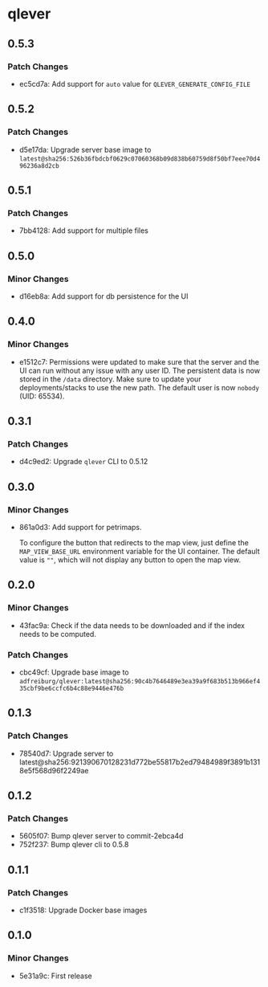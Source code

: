 # qlever

## 0.5.3

### Patch Changes

- ec5cd7a: Add support for `auto` value for `QLEVER_GENERATE_CONFIG_FILE`

## 0.5.2

### Patch Changes

- d5e17da: Upgrade server base image to `latest@sha256:526b36fbdcbf0629c07060368b09d838b60759d8f50bf7eee70d496236a8d2cb`

## 0.5.1

### Patch Changes

- 7bb4128: Add support for multiple files

## 0.5.0

### Minor Changes

- d16eb8a: Add support for db persistence for the UI

## 0.4.0

### Minor Changes

- e1512c7: Permissions were updated to make sure that the server and the UI can run without any issue with any user ID.
  The persistent data is now stored in the `/data` directory.
  Make sure to update your deployments/stacks to use the new path.
  The default user is now `nobody` (UID: 65534).

## 0.3.1

### Patch Changes

- d4c9ed2: Upgrade `qlever` CLI to 0.5.12

## 0.3.0

### Minor Changes

- 861a0d3: Add support for petrimaps.

  To configure the button that redirects to the map view, just define the `MAP_VIEW_BASE_URL` environment variable for the UI container.
  The default value is `""`, which will not display any button to open the map view.

## 0.2.0

### Minor Changes

- 43fac9a: Check if the data needs to be downloaded and if the index needs to be computed.

### Patch Changes

- cbc49cf: Upgrade base image to `adfreiburg/qlever:latest@sha256:90c4b7646489e3ea39a9f683b513b966ef435cbf9be6ccfc6b4c88e9446e476b`

## 0.1.3

### Patch Changes

- 78540d7: Upgrade server to latest@sha256:921390670128231d772be55817b2ed79484989f3891b1318e5f568d96f2249ae

## 0.1.2

### Patch Changes

- 5605f07: Bump qlever server to commit-2ebca4d
- 752f237: Bump qlever cli to 0.5.8

## 0.1.1

### Patch Changes

- c1f3518: Upgrade Docker base images

## 0.1.0

### Minor Changes

- 5e31a9c: First release
